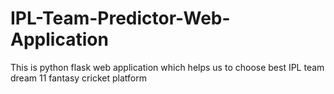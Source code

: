 # IPL-Team-Predictor-Web-Application
This is python flask web application which helps us to choose best IPL team dream 11 fantasy cricket platform
